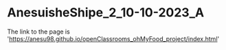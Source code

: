# AnesuisheShipe_2_10-10-2023_A

The link to the page is 'https://anesu98.github.io/openClassrooms_ohMyFood_project/index.html'

